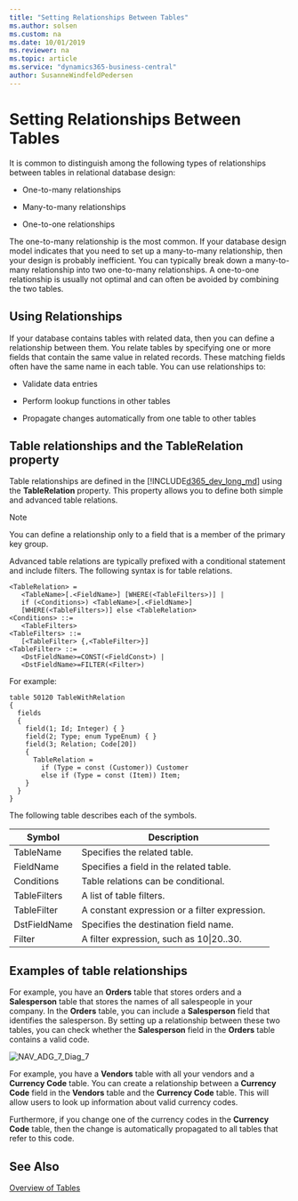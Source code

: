 ```yaml
---
title: "Setting Relationships Between Tables"
ms.author: solsen
ms.custom: na
ms.date: 10/01/2019
ms.reviewer: na
ms.topic: article
ms.service: "dynamics365-business-central"
author: SusanneWindfeldPedersen
---
```


# Setting Relationships Between Tables
It is common to distinguish among the following types of relationships between tables in relational database design:  
  
- One-to-many relationships  
  
- Many-to-many relationships  
  
- One-to-one relationships  
  
The one-to-many relationship is the most common. If your database design model indicates that you need to set up a many-to-many relationship, then your design is probably inefficient. You can typically break down a many-to-many relationship into two one-to-many relationships. A one-to-one relationship is usually not optimal and can often be avoided by combining the two tables.  
  
## Using Relationships  
If your database contains tables with related data, then you can define a relationship between them. You relate tables by specifying one or more fields that contain the same value in related records. These matching fields often have the same name in each table. You can use relationships to:  
  
- Validate data entries  
  
- Perform lookup functions in other tables 
  
- Propagate changes automatically from one table to other tables  

<!--
> [!NOTE]  
>  For performance reasons, in pages that use the Field virtual table, the **RelationFieldNo** field is blank for fields with complex table relations. To parse all fields that have any table relationships in the **Field** virtual table is time consuming. Accordingly, data such as complex table relations is not available in windows such as the [!INCLUDE[rim](includes/rim_md.md)] configuration worksheet. For more information, see [Field Virtual Table](Field-Virtual-Table.md).  -->


## Table relationships and the TableRelation property  
Table relationships are defined in the [!INCLUDE[d365_dev_long_md](includes/d365_dev_long_md.md)] using the **TableRelation** property. This property allows you to define both simple and advanced table relations.  
  
> [!NOTE]  
> You can define a relationship only to a field that is a member of the primary key group.  
  
Advanced table relations are typically prefixed with a conditional statement and include filters. The following syntax is for table relations.  
  
```  
<TableRelation> =  
   <TableName>[.<FieldName>] [WHERE(<TableFilters>)] |  
   if (<Conditions>) <TableName>[.<FieldName>]  
   [WHERE(<TableFilters>)] else <TableRelation>  
<Conditions> ::=  
   <TableFilters>  
<TableFilters> ::=  
   [<TableFilter> {,<TableFilter>}]  
<TableFilter> ::=  
   <DstFieldName>=CONST(<FieldConst>) |  
   <DstFieldName>=FILTER(<Filter>)  
```  

For example:
```
table 50120 TableWithRelation
{
  fields
  {
    field(1; Id; Integer) { }
    field(2; Type; enum TypeEnum) { }
    field(3; Relation; Code[20])
    {
      TableRelation =
        if (Type = const (Customer)) Customer
        else if (Type = const (Item)) Item;
    }
  }
}
```

  
The following table describes each of the symbols.  
  
|Symbol|Description|  
|------------|-----------------|  
|TableName|Specifies the related table.|  
|FieldName|Specifies a field in the related table.|  
|Conditions|Table relations can be conditional.|  
|TableFilters|A list of table filters.|  
|TableFilter|A constant expression or a filter expression.|  
|DstFieldName|Specifies the destination field name.|  
|Filter|A filter expression, such as 10&#124;20..30.|  

## Examples of table relationships  
For example, you have an **Orders** table that stores orders and a **Salesperson** table that stores the names of all salespeople in your company. In the **Orders** table, you can include a **Salesperson** field that identifies the salesperson. By setting up a relationship between these two tables, you can check whether the **Salesperson** field in the **Orders** table contains a valid code.  
  
 ![](../media/NAV_ADG_7_Diag_7.png "NAV\_ADG\_7\_Diag\_7")  
  
For example, you have a **Vendors** table with all your vendors and a **Currency Code** table. You can create a relationship between a **Currency Code** field in the **Vendors** table and the **Currency Code** table. This will allow users to look up information about valid currency codes.  
  
Furthermore, if you change one of the currency codes in the **Currency Code** table, then the change is automatically propagated to all tables that refer to this code.  
  
## See Also  
[Overview of Tables](devenv-tables-overview.md)  
<!-- [How to: Synchronize Table and SQL Server Relationships](How-to--Synchronize-Table-and-SQL-Server-Relationships.md)  
[Maintaining Table Relationships on SQL Server](Maintaining-Table-Relationships-on-SQL-Server.md)   -->
